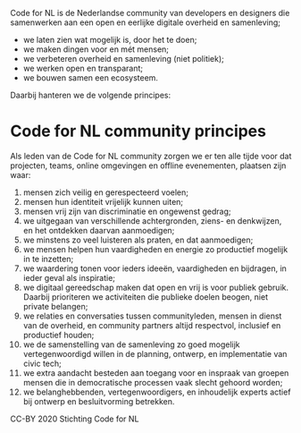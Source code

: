 Code for NL is de Nederlandse community van developers en designers die samenwerken aan een open en eerlijke digitale overheid en samenleving;

- we laten zien wat mogelijk is, door het te doen;
- we maken dingen voor en mét mensen;
- we verbeteren overheid en samenleving (niet politiek);
- we werken open en transparant;
- we bouwen samen een ecosysteem.

Daarbij hanteren we de volgende principes:

# Code for NL community principes

Als leden van de Code for NL community zorgen we er ten alle tijde voor dat projecten, teams, online omgevingen en offline evenementen, plaatsen zijn waar:

1. mensen zich veilig en gerespecteerd voelen;
2. mensen hun identiteit vrijelijk kunnen uiten;
3. mensen vrij zijn van discriminatie en ongewenst gedrag;
4. we uitgegaan van verschillende achtergronden, ziens- en denkwijzen, en het ontdekken daarvan aanmoedigen;
5. we minstens zo veel luisteren als praten, en dat aanmoedigen;
6. we mensen helpen hun vaardigheden en energie zo productief mogelijk in te inzetten;
7. we waardering tonen voor ieders ideeën, vaardigheden en bijdragen, in ieder geval als inspiratie;
8. we digitaal gereedschap maken dat open en vrij is voor publiek gebruik. Daarbij prioriteren we activiteiten die publieke doelen beogen, niet private belangen;
9. we relaties en conversaties tussen communityleden, mensen in dienst van de overheid, en community partners altijd respectvol, inclusief en productief houden;
10. we de samenstelling van de samenleving zo goed mogelijk vertegenwoordigd willen in de planning, ontwerp, en implementatie van civic tech;
11. we extra aandacht besteden aan toegang voor en inspraak van groepen mensen die in democratische processen vaak slecht gehoord worden;
12. we belanghebbenden, vertegenwoordigers, en inhoudelijk experts actief bij ontwerp en besluitvorming betrekken.

CC-BY 2020 Stichting Code for NL
